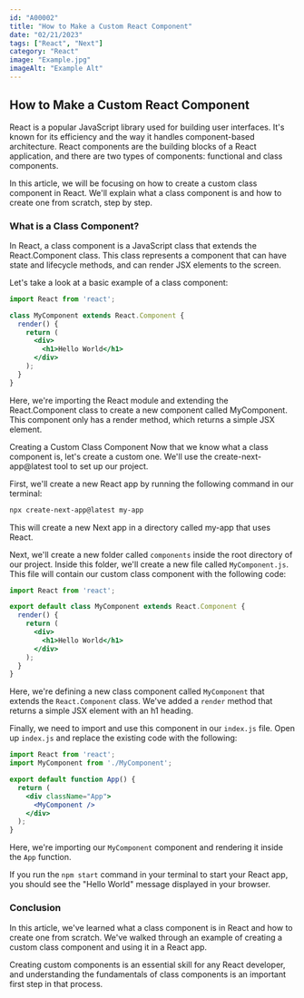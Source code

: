 ```yaml
---
id: "A00002"
title: "How to Make a Custom React Component"
date: "02/21/2023"
tags: ["React", "Next"]
category: "React"
image: "Example.jpg"
imageAlt: "Example Alt"
---
```

## How to Make a Custom React Component
React is a popular JavaScript library used for building user interfaces. It's known for its efficiency and the way it handles component-based architecture. React components are the building blocks of a React application, and there are two types of components: functional and class components.

In this article, we will be focusing on how to create a custom class component in React. We'll explain what a class component is and how to create one from scratch, step by step.

### What is a Class Component?
In React, a class component is a JavaScript class that extends the React.Component class. This class represents a component that can have state and lifecycle methods, and can render JSX elements to the screen.

Let's take a look at a basic example of a class component:

``` jsx
import React from 'react';

class MyComponent extends React.Component {
  render() {
    return (
      <div>
        <h1>Hello World</h1>
      </div>
    );
  }
}
```
Here, we're importing the React module and extending the React.Component class to create a new component called MyComponent. This component only has a render method, which returns a simple JSX element.

Creating a Custom Class Component
Now that we know what a class component is, let's create a custom one. We'll use the create-next-app@latest tool to set up our project.

First, we'll create a new React app by running the following command in our terminal:

``` bash
npx create-next-app@latest my-app
```
This will create a new Next app in a directory called my-app that uses React.

Next, we'll create a new folder called `components` inside the root directory of our project. Inside this folder, we'll create a new file called `MyComponent.js`. This file will contain our custom class component with the following code:
``` jsx
import React from 'react';

export default class MyComponent extends React.Component {
  render() {
    return (
      <div>
        <h1>Hello World</h1>
      </div>
    );
  }
}
```
Here, we're defining a new class component called `MyComponent` that extends the `React.Component` class. We've added a `render` method that returns a simple JSX element with an h1 heading.

Finally, we need to import and use this component in our `index.js` file. Open up `index.js` and replace the existing code with the following:

``` jsx
import React from 'react';
import MyComponent from './MyComponent';

export default function App() {
  return (
    <div className="App">
      <MyComponent />
    </div>
  );
}
```
Here, we're importing our `MyComponent` component and rendering it inside the `App` function.

If you run the `npm start` command in your terminal to start your React app, you should see the "Hello World" message displayed in your browser.

### Conclusion
In this article, we've learned what a class component is in React and how to create one from scratch. We've walked through an example of creating a custom class component and using it in a React app.

Creating custom components is an essential skill for any React developer, and understanding the fundamentals of class components is an important first step in that process.